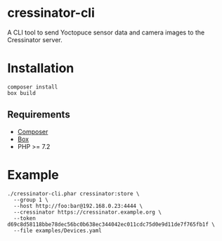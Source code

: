 cressinator-cli
===============

A CLI tool to send Yoctopuce sensor data and camera images to the Cressinator server.

# Installation

    composer install
    box build

## Requirements

  * [Composer](https://getcomposer.org/)
  * [Box](https://github.com/humbug/box)
  * PHP >= 7.2

# Example

    ./cressinator-cli.phar cressinator:store \
      --group 1 \
      --host http://foo:bar@192.168.0.23:4444 \
      --cressinator https://cressinator.example.org \
      --token d69c8d58118bbe78dec56bc0b638ec344042ec011cdc75d0e9d11de7f765fb1f \
      --file examples/Devices.yaml
